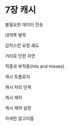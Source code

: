 # 7장 캐시

불필요한 데이터 전송

대역폭 병목

갑작스런 요청 쇄도

거리로 인한 지연

적중과 부적중(hits and misses)

캐시 토폴로지

캐시 처리 단계

캐시 제어

캐시 제어 설정

자세한 알고리즘
